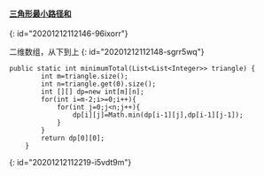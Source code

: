 #### [三角形最小路径和](https://leetcode-cn.com/problems/triangle/)
{: id="20201212112146-96ixorr"}

二维数组，从下到上
{: id="20201212112148-sgrr5wq"}

```
public static int minimumTotal(List<List<Integer>> triangle) {
        int m=triangle.size();
        int n=triangle.get(0).size();
        int [][] dp=new int[m][n];
        for(int i=m-2;i>=0;i++){
            for(int j=0;j<n;j++){
                dp[i][j]=Math.min(dp[i-1][j],dp[i-1][j-1]);
            }
        }
        return dp[0][0];
    }
```
{: id="20201212112219-i5vdt9m"}
